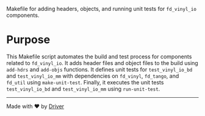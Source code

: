 <!--------------------------------------------------------------------------------->
<!-- IMPORTANT: This file is auto-generated by Driver (https://driver.ai). -------->
<!-- Manual edits may be overwritten on future commits. --------------------------->
<!--------------------------------------------------------------------------------->

Makefile for adding headers, objects, and running unit tests for `fd_vinyl_io` components.

# Purpose
This Makefile script automates the build and test process for components related to `fd_vinyl_io`. It adds header files and object files to the build using `add-hdrs` and `add-objs` functions. It defines unit tests for `test_vinyl_io_bd` and `test_vinyl_io_mm` with dependencies on `fd_vinyl`, `fd_tango`, and `fd_util` using `make-unit-test`. Finally, it executes the unit tests `test_vinyl_io_bd` and `test_vinyl_io_mm` using `run-unit-test`.

---
Made with ❤️ by [Driver](https://www.driver.ai/)